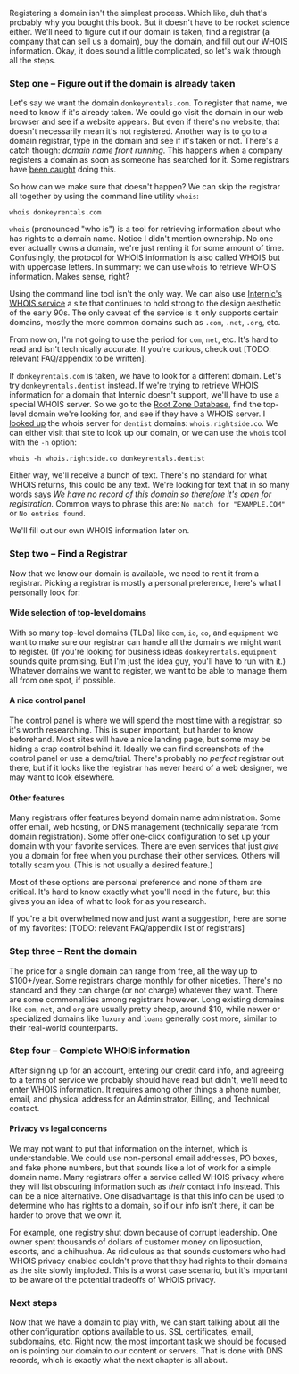 Registering a domain isn't the simplest process. Which like, duh that's probably why you bought this book. But it doesn't have to be rocket science either. We'll need to figure out if our domain is taken, find a registrar (a company that can sell us a domain), buy the domain, and fill out our WHOIS information. Okay, it does sound a little complicated, so let's walk through all the steps.

### Step one – Figure out if the domain is already taken

Let's say we want the domain `donkeyrentals.com`. To register that name, we need to know if it's already taken. We could go visit the domain in our web browser and see if a website appears. But even if there's no website, that doesn't necessarily mean it's not registered. Another way is to go to a domain registrar, type in the domain and see if it's taken or not. There's a catch though: _domain name front running_. This happens when a company registers a domain as soon as someone has searched for it. Some registrars have [been caught](http://www.domainstate.com/industry-news-6/beware-dont-search-for-names-at-networksolutions-c-85864.html?s=) doing this.

So how can we make sure that doesn't happen? We can skip the registrar all together by using the command line utility `whois`:

```shell
whois donkeyrentals.com
```

`whois` (pronounced "who is") is a tool for retrieving information about who has rights to a domain name. Notice I didn't mention ownership. No one ever actually owns a domain, we're just renting it for some amount of time. Confusingly, the protocol for WHOIS information is also called WHOIS but with uppercase letters. In summary: we can use `whois` to retrieve WHOIS information. Makes sense, right?

Using the command line tool isn't the only way. We can also use [Internic's WHOIS service](http://www.internic.net/whois.html) a site that continues to hold strong to the design aesthetic of the early 90s. The only caveat of the service is it only supports certain domains, mostly the more common domains such as `.com`, `.net`, `.org`, etc.

From now on, I'm not going to use the period for `com`, `net`, etc. It's hard to read and isn't technically accurate. If you're curious, check out [TODO: relevant FAQ/appendix to be written].

If `donkeyrentals.com` is taken, we have to look for a different domain. Let's try `donkeyrentals.dentist` instead. If we're trying to retrieve WHOIS information for a domain that Internic doesn't support, we'll have to use a special WHOIS server. So we go to the [Root Zone Database](https://www.iana.org/domains/root/db), find the top-level domain we're looking for, and see if they have a WHOIS server. I [looked up](https://www.iana.org/domains/root/db/dentist.html) the whois server for `dentist` domains: `whois.rightside.co`. We can either visit that site to look up our domain, or we can use the `whois` tool with the `-h` option:

```shell
whois -h whois.rightside.co donkeyrentals.dentist
```

Either way, we'll receive a bunch of text. There's no standard for what WHOIS returns, this could be any text. We're looking for text that in so many words says _We have no record of this domain so therefore it's open for registration._ Common ways to phrase this are: `No match for "EXAMPLE.COM"` or `No entries found`.

We'll fill out our own WHOIS information later on.

### Step two – Find a Registrar

Now that we know our domain is available, we need to rent it from a registrar. Picking a registrar is mostly a personal preference, here's what I personally look for:

#### Wide selection of top-level domains

With so many top-level domains (TLDs) like `com`, `io`, `co`, and `equipment` we want to make sure our registrar can handle all the domains we might want to register. (If you're looking for business ideas `donkeyrentals.equipment` sounds quite promising. But I'm just the idea guy, you'll have to run with it.) Whatever domains we want to register, we want to be able to manage them all from one spot, if possible.

#### A nice control panel

The control panel is where we will spend the most time with a registrar, so it's worth researching. This is super important, but harder to know beforehand. Most sites will have a nice landing page, but some may be hiding a crap control behind it. Ideally we can find screenshots of the control panel or use a demo/trial. There's probably no _perfect_ registrar out there, but if it looks like the registrar has never heard of a web designer, we may want to look elsewhere.

#### Other features

Many registrars offer features beyond domain name administration. Some offer email, web hosting, or DNS management (technically separate from domain registration). Some offer one-click configuration to set up your domain with your favorite services. There are even services that just _give_ you a domain for free when you purchase their other services. Others will totally scam you. (This is not usually a desired feature.)

Most of these options are personal preference and none of them are critical. It's hard to know exactly what you'll need in the future, but this gives you an idea of what to look for as you research.

If you're a bit overwhelmed now and just want a suggestion, here are some of my favorites: [TODO: relevant FAQ/appendix list of registrars]

### Step three – Rent the domain

The price for a single domain can range from free, all the way up to $100+/year. Some registrars charge monthly for other niceties. There's no standard and they can charge (or not charge) whatever they want. There are some commonalities among registrars however. Long existing domains like `com`, `net`, and `org` are usually pretty cheap, around $10, while newer or specialized domains like `luxury` and `loans` generally cost more, similar to their real-world counterparts.

### Step four – Complete WHOIS information

After signing up for an account, entering our credit card info, and agreeing to a terms of service we probably should have read but didn't, we'll need to enter WHOIS information. It requires among other things a phone number, email, and physical address for an Administrator, Billing, and Technical contact.

#### Privacy vs legal concerns

We may not want to put that information on the internet, which is understandable. We could use non-personal email addresses, PO boxes, and fake phone numbers, but that sounds like a lot of work for a simple domain name. Many registrars offer a service called WHOIS privacy where they will list obscuring information such as _their_ contact info instead. This can be a nice alternative. One disadvantage is that this info can be used to determine who has rights to a domain, so if our info isn't there, it can be harder to prove that we own it.

For example, one registry shut down because of corrupt leadership. One owner spent thousands of dollars of customer money on liposuction, escorts, and a chihuahua. As ridiculous as that sounds customers who had WHOIS privacy enabled couldn't prove that they had rights to their domains as the site slowly imploded. This is a worst case scenario, but it's important to be aware of the potential tradeoffs of WHOIS privacy.

### Next steps

Now that we have a domain to play with, we can start talking about all the other configuration options available to us. SSL certificates, email, subdomains, etc. Right now, the most important task we should be focused on is pointing our domain to our content or servers. That is done with DNS records, which is exactly what the next chapter is all about.
